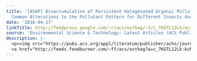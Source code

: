 ```yaml
---
title: '[ASAP] Bioaccumulation of Persistent Halogenated Organic Pollutants in Insects:
  Common Alterations to the Pollutant Pattern for Different Insects during Metamorphosis'
date: '2018-04-17'
linkTitle: http://feedproxy.google.com/~r/acs/esthag/~3/c_7KGTL12Lk/acs.est.8b00616
source: 'Environmental Science & Technology: Latest Articles (ACS Publications)'
description: |-
  <p><img src="https://pubs.acs.org/appl/literatum/publisher/achs/journals/content/esthag/0/esthag.ahead-of-print/acs.est.8b00616/20180417/images/medium/es-2018-00616u_0005.gif" alt="TOC Graphic"/></p><div><cite>Environmental Science & Technology</cite></div><div>DOI: 10.1021/acs.est.8b00616</div><div class="feedflare">
  <a href="http://feeds.feedburner.com/~ff/acs/esthag?a=c_7KGTL12Lk:kcMXfMvGBkQ:yIl2AUoC8zA"><img src="http://feeds.feedburner.com/~ff/acs/esthag?d=yIl2AUoC8zA" border="0"></img></a>
---
```

